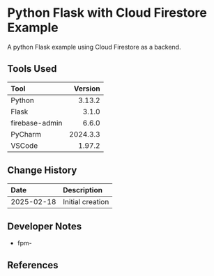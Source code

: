 # Python Flask with Cloud Firestore Example
A python Flask example using Cloud Firestore as a backend.

## Tools Used

| Tool           |  Version |
|:---------------|---------:|
| Python         |   3.13.2 |
| Flask          |    3.1.0 |
| firebase-admin |    6.6.0 |
| PyCharm        | 2024.3.3 |
| VSCode         |   1.97.2 |

## Change History

| Date       | Description      |
|:-----------|:-----------------|
| 2025-02-18 | Initial creation | 

## Developer Notes
* fpm-

## References